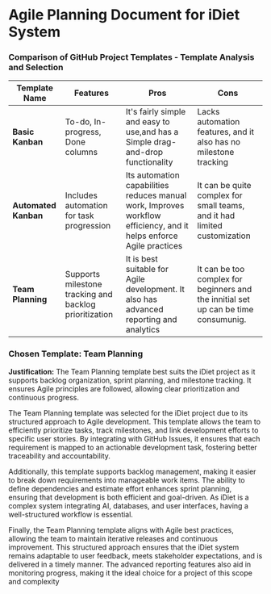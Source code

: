 
# Agile Planning Document for iDiet System


### Comparison of GitHub Project Templates - Template Analysis and Selection

| Template Name          | Features | Pros | Cons |
|------------------------|----------|------|------|
| **Basic Kanban**       | To-do, In-progress, Done columns | It's fairly simple and easy to use,and has a Simple drag-and-drop functionality| Lacks automation features, and it also has no milestone tracking |
| **Automated Kanban**   | Includes automation for task progression | Its automation capabilities reduces manual work, Improves workflow efficiency, and it helps enforce Agile practices | It can be quite complex for small teams, and it had limited customization |
| **Team Planning**      | Supports milestone tracking and backlog prioritization | It is best suitable for Agile development. It also has advanced reporting and analytics | It can be too complex for beginners and the innitial set up can be time consumunig. |

### Chosen Template: **Team Planning**
**Justification:** The Team Planning template best suits the iDiet project as it supports backlog organization, sprint planning, and milestone tracking. 
It ensures Agile principles are followed, allowing clear prioritization and continuous progress.

The Team Planning template was selected for the iDiet project due to its structured approach to Agile development. This template allows the team to efficiently prioritize tasks, track milestones, and link development efforts to specific user stories. By integrating with GitHub Issues, it ensures that each requirement is mapped to an actionable development task, fostering better traceability and accountability.

Additionally, this template supports backlog management, making it easier to break down requirements into manageable work items. The ability to define dependencies and estimate effort enhances sprint planning, ensuring that development is both efficient and goal-driven. As iDiet is a complex system integrating AI, databases, and user interfaces, having a well-structured workflow is essential.

Finally, the Team Planning template aligns with Agile best practices, allowing the team to maintain iterative releases and continuous improvement. This structured approach ensures that the iDiet system remains adaptable to user feedback, meets stakeholder expectations, and is delivered in a timely manner. The advanced reporting features also aid in monitoring progress, making it the ideal choice for a project of this scope and complexity
